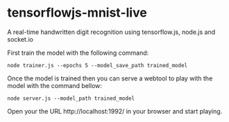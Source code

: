 # tensorflowjs-mnist-live
A real-time handwritten digit recognition using tensorflow.js, node.js and socket.io

First train the model with the following command:
```
node trainer.js --epochs 5 --model_save_path trained_model
```

Once the model is trained then you can serve a webtool to play with the model with the command bellow:

```
node server.js --model_path trained_model
```

Open your the URL http://localhost:1992/ in your browser and start playing.
